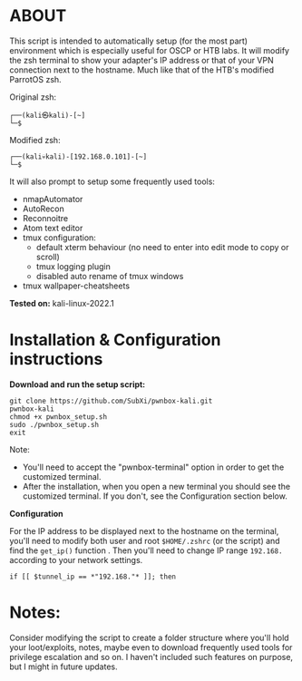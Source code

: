 # ABOUT
This script is intended to automatically setup (for the most part) environment which is especially useful for OSCP or HTB labs.  It will  modify the zsh terminal to show your adapter's IP address or that of your VPN connection next to the hostname. Much like that of the HTB's modified ParrotOS zsh.

Original zsh:
```
┌──(kali㉿kali)-[~]
└─$ 
```
Modified zsh:
```
┌──(kali💀kali)-[192.168.0.101]-[~]
└─$ 
```

It will also prompt to setup some frequently used tools:

 - nmapAutomator 
 - AutoRecon 
 - Reconnoitre 
 - Atom text editor
 - tmux configuration:
	 - default xterm behaviour (no need to enter into edit mode to copy or scroll)
	 - tmux logging plugin
	 - disabled auto rename of tmux windows
 - tmux wallpaper-cheatsheets

**Tested on:**
kali-linux-2022.1

# Installation & Configuration instructions
**Download and run the setup script:**
```
git clone https://github.com/SubXi/pwnbox-kali.git
pwnbox-kali
chmod +x pwnbox_setup.sh
sudo ./pwnbox_setup.sh
exit
```
Note:
* You'll need to accept the "pwnbox-terminal" option in order to get the customized terminal.
* After the installation, when you open a new terminal you should see the customized terminal. If you don't, see the Configuration section below.

**Configuration**

For the IP address to be displayed next to the hostname on the terminal, you'll need to modify both user and root `$HOME/.zshrc` (or the script) and find the `get_ip()` function . Then you'll need to change IP range `192.168.` according to your network settings.
```
if [[ $tunnel_ip == *"192.168."* ]]; then
```

# Notes:
Consider modifying the script to create a folder structure where you'll hold your loot/exploits, notes, maybe even to download frequently used tools for privilege escalation and so on. I haven't included such features on purpose, but I might in future updates. 
